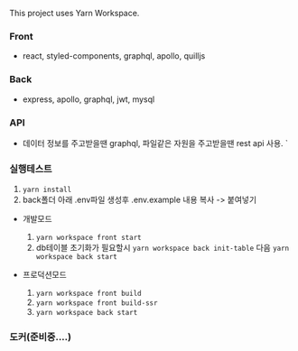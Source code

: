 This project uses Yarn Workspace.

### Front

-   react, styled-components, graphql, apollo, quilljs

### Back

-   express, apollo, graphql, jwt, mysql


### API
-   데이터 정보를 주고받을땐 graphql, 파일같은 자원을 주고받을땐 rest api 사용.
`
### 실행테스트

1. `yarn install`
2. back폴더 아래 .env파일 생성후 .env.example 내용 복사  -> 붙여넣기

- 개발모드
     1. `yarn workspace front start`
     2. db테이블 초기화가 필요할시 `yarn workspace back init-table` 다음 `yarn workspace back start`

- 프로덕션모드
     1. `yarn workspace front build`
     2. `yarn workspace front build-ssr`
     3. `yarn workspace back start`

### 도커(준비중....)
